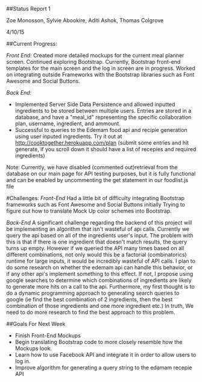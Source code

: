 ##Status Report 1

Zoe Monosson, Sylvie Abookire, Aditi Ashok, Thomas Colgrove

4/10/15

##Current Progress:

*Front End:*
Created more detailed mockups for the current meal planner screen.
Continued exploring Bootstrap.
	Currently, Bootstrap front-end templates for the main screen and the log in screen are in progress.
Worked on integrating outside Frameworks with the Bootstrap libraries such as Font Awesome and Social Buttons.

*Back End:*
- Implemented Server Side Data Persistence and allowed inputted ingredients to be stored between multiple users. Entries are stored in a database, and have a "meal_id" representing the specific collaboration plan, username, ingredient, and ammount. 
-  Successful to queries to the Edemam food api and recipie generation using user inputed ingredients. Try it out at http://cooktogether.herokuapp.com/plan (submit some entries and hit generate, if you scroll down it should have a list of recepies and required ingredients)


Note: Currently, we have disabled (commented out)retrieval from the database on our main page for API testing purposes, but it is fully functional and can be enabled by uncommenting the get statement in our foodlist.js file

#Challenges:
*Front-End*
Had a little bit of difficulty integrating Bootstrap frameworks such as Font Awesome and Social Buttons initially
Trying to figure out how to translate Mock Up color schemes into Bootstrap.

*Back-End*
A significant challenge regarding the backend of this project will be implementing an algorithm that isn't wasteful of api calls. Currently we query the api based on all of the ingredients user's input. The problem with this is that if there is one ingredient that doesn't match results, the query turns up empty. However if we queried the API many times based on all different combinations, not only would this be a factorial (combinatorics) runtime for large inputs, it would be incredibly wasteful of API calls. I plan to do some research on whether the edemam api can handle this behavior, or if any other api's implement something to this effect. 
If not, I propose using google searches to determine which combinations of ingredients are likely to generate more hits on a call to the api. Furthermore, my first thought is to do a dynamic programming approach to generating search queries to google (ie find the best combination of 2 ingredients, then the best combination of those ingredients and one more ingredient etc.) In truth, We need to do more research to find the best approach to this problem.

##Goals For Next Week
- Finish Front-End Mockups
- Begin translating Bootstrap code to more closely resemble how the Mockups look.
- Learn how to use Facebook API and integrate it in order to allow users to log in.
- Improve algorithm for generating a query string to the edamam recepie API





